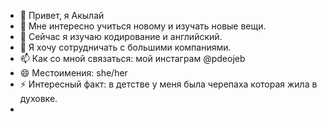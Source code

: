 - 👋 Привет, я Акылай
- 👀 Мне интересно учиться новому и изучать новые вещи.
- 🌱 Сейчас я изучаю кодирование и английский.
- 💞️ Я хочу сотрудничать с большими компаниями.
- 📫 Как со мной связаться: мой инстаграм @pdeojeb 
- 😄 Местоимения: she/her
- ⚡ Интересный факт: в детстве у меня была черепаха которая жила в духовке.
- 

<!---
pdeojeb/pdeojeb — это ✨ особый ✨ репозиторий, потому что его `README.md` (этот файл) отображается в вашем профиле GitHub.
Вы можете нажать ссылку «Предварительный просмотр», чтобы увидеть свои изменения.
--->

 
